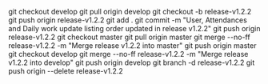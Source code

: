 git checkout develop
git pull origin develop
git checkout -b release-v1.2.2
git push origin release-v1.2.2
git add .
git commit -m "User, Attendances and Daily work update listing order updated in release v1.2.2"
git push origin release-v1.2.2
git checkout master
git pull origin master
git merge --no-ff release-v1.2.2 -m "Merge release v1.2.2 into master"
git push origin master
git checkout develop
git merge --no-ff release-v1.2.2 -m "Merge release v1.2.2 into develop"
git push origin develop
git branch -d release-v1.2.2
git push origin --delete release-v1.2.2
